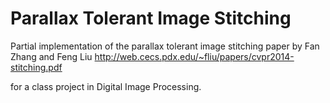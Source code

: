 # Parallax Tolerant Image Stitching
Partial implementation of the parallax tolerant image stitching paper by Fan Zhang and Feng Liu
http://web.cecs.pdx.edu/~fliu/papers/cvpr2014-stitching.pdf

for a class project in Digital Image Processing.
